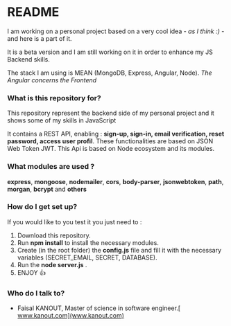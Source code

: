 # README #

I am working on a personal project based on a very cool idea - *as I think :)* - and here is a part of it.

It is a beta version and I am still working on it in order to enhance my JS Backend skills.

The stack I am using is MEAN (MongoDB, Express, Angular, Node). *The Angular concerns the Frontend* 

### What is this repository for? ###
This repository represent the backend side of my personal project and it shows some of my skills in JavaScript

It contains a REST API, enabling : **sign-up, sign-in, email verification, reset password, access user profil**. These functionalities are based on JSON Web Token JWT. This Api is based on Node ecosystem and its modules.

### What modules are used ? ###
**express**, **mongoose**, **nodemailer**, **cors**, **body-parser**, **jsonwebtoken**, **path**, **morgan**, **bcrypt** and **others** 


### How do I get set up? ###

If you would like to you test it you just need to :

1. Download this repository.
1. Run **npm install** to install the necessary modules.
1. Create (in the root folder) the **config.js** file and fill it with the necessary variables (SECRET_EMAIL, SECRET, DATABASE).
1. Run the **node server.js** .
1. ENJOY :+1:


### Who do I talk to? ###

* Faisal KANOUT, Master of science in software engineer.[ www.kanout.com](www.kanout.com)
